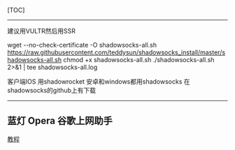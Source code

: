 [TOC]

---
建议用VULTR然后用SSR

wget --no-check-certificate -O shadowsocks-all.sh https://raw.githubusercontent.com/teddysun/shadowsocks_install/master/shadowsocks-all.sh
chmod +x shadowsocks-all.sh
./shadowsocks-all.sh 2>&1 | tee shadowsocks-all.log

客户端IOS 用shadowrocket 安卓和windows都用shadowsocks 在shadowsocks的github上有下载

---
## 蓝灯 Opera 谷歌上网助手

[教程](https://teddysun.com/486.html)
